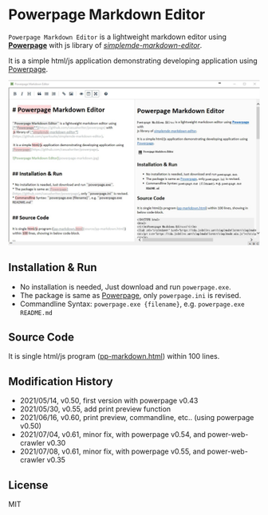 # Powerpage Markdown Editor

``Powerpage Markdown Editor`` is a lightweight markdown editor using [**Powerpage**](https://github.com/casualwriter/powerpage) with 
 js library of [*simplemde-markdown-editor*](https://github.com/sparksuite/simplemde-markdown-editor). 
 
 It is a simple html/js application demonstrating developing application using [Powerpage](https://github.com/casualwriter/powerpage).

![Powerpage Markdown Editor](powerpage-markdown.jpg)


## Installation & Run

* No installation is needed, Just download and run ``powerpage.exe``.
* The package is same as [Powerpage](https://github.com/casualwriter/powerpage), only ``powerpage.ini`` is revised.
* Commandline Syntax: ``powerpage.exe {filename}``, e.g. ``powerpage.exe README.md``


## Source Code

It is single html/js program ([pp-markdown.html](source/pp-markdown.html)) within 100 lines. 


## Modification History

* 2021/05/14, v0.50, first version with powerpage v0.43
* 2021/05/30, v0.55, add print preview function
* 2021/06/16, v0.60, print preview, commandline, etc.. (using powerpage v0.50)
* 2021/07/04, v0.61, minor fix, with powerpage v0.54, and power-web-crawler v0.30
* 2021/07/08, v0.61, minor fix, with powerpage v0.55, and power-web-crawler v0.35


## License

MIT






